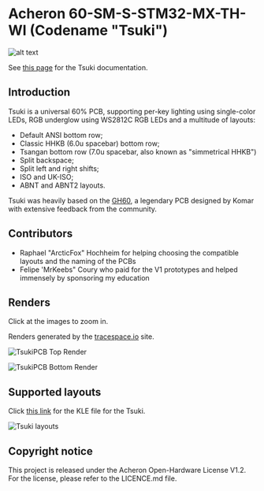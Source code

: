 # Acheron 60-SM-S-STM32-MX-TH-WI (Codename "Tsuki")

![alt text](https://raw.githubusercontent.com/Gondolindrim/acheronLibrary/master/graphics/acheronReadme.png "Acheron Logo")

See [this page](https://gondolindrim.github.io/AcheronDocs/tsuki/intro.html) for the Tsuki documentation.

## Introduction

Tsuki is a universal 60% PCB, supporting per-key lighting using single-color LEDs, RGB underglow using WS2812C RGB LEDs and a multitude of layouts:

- Default ANSI bottom row;
- Classic HHKB (6.0u spacebar) bottom row;
- Tsangan bottom row (7.0u spacebar, also known as "simmetrical HHKB")
- Split backspace;
- Split left and right shifts;
- ISO and UK-ISO;
- ABNT and ABNT2 layouts.

Tsuki was heavily based on the [GH60](https://github.com/komar007/gh60), a legendary PCB designed by Komar with extensive feedback from the community.

## Contributors

- Raphael "ArcticFox" Hochheim for helping choosing the compatible layouts and the naming of the PCBs
- Felipe 'MrKeebs" Coury who paid for the V1 prototypes and helped immensely by sponsoring my education

## Renders

Click at the images to zoom in.

Renders generated by the [tracespace.io](https://tracespace.io/view/) site.

![TsukiPCB Top Render](https://github.com/Gondolindrim/Tsuki/raw/master/graphics/renders/top.png)

![TsukiPCB Bottom Render](https://github.com/Gondolindrim/Tsuki/raw/master/graphics/renders/bottom.png)

## Supported layouts

Click [this link](http://www.keyboard-layout-editor.com/#/gists/a08f081ffa5e553c9e5ae899616ba2f6) for the KLE file for the Tsuki.

![Tsuki layouts](https://github.com/Gondolindrim/Tsuki/raw/master/graphics/KLE/tsukiKLE.png)

## Copyright notice

This project is released under the Acheron Open-Hardware License V1.2. For the license, please refer to the LICENCE.md file.
